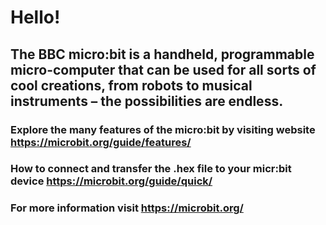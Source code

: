 # Hello!
## The BBC micro:bit is a handheld, programmable micro-computer that can be used for all sorts of cool creations, from robots to musical instruments – the possibilities are endless.
### Explore the many features of the micro:bit by visiting website https://microbit.org/guide/features/
### How to connect and transfer the .hex file to your micr:bit device https://microbit.org/guide/quick/
### For more information visit https://microbit.org/
